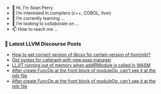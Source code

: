 - 👋 Hi, I’m Sean Perry
- 👀 I’m interested in compilers (c++, COBOL, llvm)
- 🌱 I’m currently learning ...
- 💞️ I’m looking to collaborate on ...
- 📫 How to reach me ...

<!---
s66perry/s66perry is a ✨ special ✨ repository because its `README.md` (this file) appears on your GitHub profile.
You can click the Preview link to take a look at your changes.
--->
### 📕 Latest LLVM Discourse Posts

<!-- DISCOURSE-LLVM:START -->
- [How to get correct version of libcxx for certain version of llvm/mlir?](https://discourse.llvm.org/t/how-to-get-correct-version-of-libcxx-for-certain-version-of-llvm-mlir/74668#post_1)
- [Opt syntax for callgraph with new pass manager](https://discourse.llvm.org/t/opt-syntax-for-callgraph-with-new-pass-manager/74623#post_5)
- [LLJIT running out of memory when addIRModule is called in WASM](https://discourse.llvm.org/t/lljit-running-out-of-memory-when-addirmodule-is-called-in-wasm/74666#post_1)
- [After create FuncOp at the front block of moduleOp, can&#39;t see it at the mlir file](https://discourse.llvm.org/t/after-create-funcop-at-the-front-block-of-moduleop-cant-see-it-at-the-mlir-file/74663#post_5)
- [After create FuncOp at the front block of moduleOp, can&#39;t see it at the mlir file](https://discourse.llvm.org/t/after-create-funcop-at-the-front-block-of-moduleop-cant-see-it-at-the-mlir-file/74663#post_4)
<!-- DISCOURSE-LLVM:END -->
